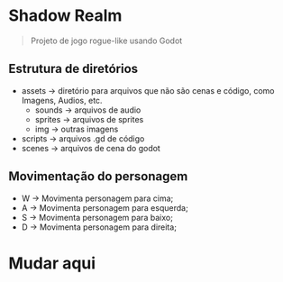 # Shadow Realm
> Projeto de jogo rogue-like usando Godot

## Estrutura de diretórios
* assets -> diretório para arquivos que não são cenas e código, como Imagens, Audios, etc.
	* sounds -> arquivos de audio
	* sprites -> arquivos de sprites
	* img -> outras imagens
* scripts -> arquivos .gd de código
* scenes -> arquivos de cena do godot

## Movimentação do personagem
* W -> Movimenta personagem para cima;
* A -> Movimenta personagem para esquerda;
* S -> Movimenta personagem para baixo;
* D -> Movimenta personagem para direita;

# Mudar aqui
